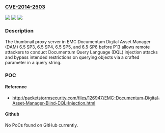 ### [CVE-2014-2503](https://cve.mitre.org/cgi-bin/cvename.cgi?name=CVE-2014-2503)
![](https://img.shields.io/static/v1?label=Product&message=n%2Fa&color=blue)
![](https://img.shields.io/static/v1?label=Version&message=n%2Fa&color=blue)
![](https://img.shields.io/static/v1?label=Vulnerability&message=n%2Fa&color=brighgreen)

### Description

The thumbnail proxy server in EMC Documentum Digital Asset Manager (DAM) 6.5 SP3, 6.5 SP4, 6.5 SP5, and 6.5 SP6 before P13 allows remote attackers to conduct Documentum Query Language (DQL) injection attacks and bypass intended restrictions on querying objects via a crafted parameter in a query string.

### POC

#### Reference
- http://packetstormsecurity.com/files/126947/EMC-Documentum-Digital-Asset-Manager-Blind-DQL-Injection.html

#### Github
No PoCs found on GitHub currently.

